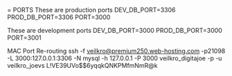 = PORTS
These are production ports
DEV_DB_PORT=3306
PROD_DB_PORT=3306
PORT=3000

These are development ports
DEV_DB_PORT=3000
PROD_DB_PORT=3000
PORT=3001

MAC Port Re-routing
ssh -f veilkro@premium250.web-hosting.com -p21098 -L 3000:127.0.0.1:3306 -N
mysql -h 127.0.0.1 -P 3000 veilkro_digitajoe -p -u veilkro_joevs
L!VE39UVo$$6yqqkQNKPMfmNmR@k